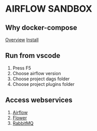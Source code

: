 # AIRFLOW SANDBOX

## Why docker-compose

[Overview](https://docs.docker.com/compose/)
[Install](https://docs.docker.com/compose/install/)

## Run from vscode

1. Press F5
2. Choose airflow version
3. Choose project dags folder
4. Choose project plugins folder

## Access webservices

1. [Airflow](http:localhost:8080)
2. [Flower](http:localhost:5555)
3. [RabbitMQ](http://localhost:15672)
